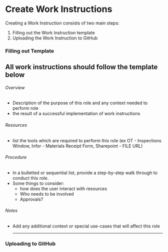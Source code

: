 # Create Work Instructions
Creating a Work Instruction consists of two main steps:
1. Filling out the Work Instruction template
2. Uploading the Work Instruction to GitHub

### Filling out Template 
All work instructions should follow the template below 
---------------------------------------------------------------------------------------------

###### Overview
- Description of the purpose of this role and any context needed to perform role
- the result of a successful implementation of work instructions

###### Resources
- list the tools which are required to perform this role (ex OT - Inspections Window, Infor - Materials Receipt Form, Sharepoint - FILE URL)

###### Procedure
- In a bulletted or sequential list, provide a step-by-step walk through to conduct this role.
- Some things to consider:
  - how does the user interact with resources
  - Who needs to be involved
  - Approvals?

###### Notes
- Add any additional context or special use-cases that will affect this role

  ---------------------------------------------------------------------------------------------

### Uploading to GitHub
